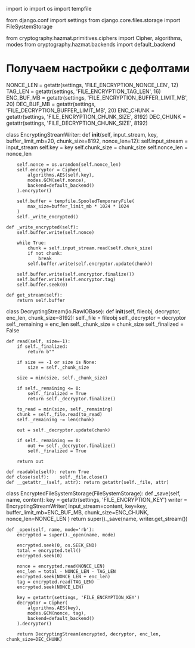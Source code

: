 import io
import os
import tempfile

from django.conf import settings
from django.core.files.storage import FileSystemStorage

from cryptography.hazmat.primitives.ciphers import Cipher, algorithms, modes
from cryptography.hazmat.backends import default_backend

# Получаем настройки с дефолтами
NONCE_LEN     = getattr(settings, 'FILE_ENCRYPTION_NONCE_LEN', 12)
TAG_LEN       = getattr(settings, 'FILE_ENCRYPTION_TAG_LEN', 16)
ENC_BUF_MB    = getattr(settings, 'FILE_ENCRYPTION_BUFFER_LIMIT_MB', 20)
DEC_BUF_MB    = getattr(settings, 'FILE_DECRYPTION_BUFFER_LIMIT_MB', 20)
ENC_CHUNK     = getattr(settings, 'FILE_ENCRYPTION_CHUNK_SIZE', 8192)
DEC_CHUNK     = getattr(settings, 'FILE_DECRYPTION_CHUNK_SIZE', 8192)


class EncryptingStreamWriter:
    def __init__(self, input_stream, key, buffer_limit_mb=20, chunk_size=8192, nonce_len=12):
        self.input_stream = input_stream
        self.key = key
        self.chunk_size = chunk_size
        self.nonce_len = nonce_len

        self.nonce = os.urandom(self.nonce_len)
        self.encryptor = Cipher(
            algorithms.AES(self.key),
            modes.GCM(self.nonce),
            backend=default_backend()
        ).encryptor()

        self.buffer = tempfile.SpooledTemporaryFile(
            max_size=buffer_limit_mb * 1024 * 1024
        )
        self._write_encrypted()

    def _write_encrypted(self):
        self.buffer.write(self.nonce)

        while True:
            chunk = self.input_stream.read(self.chunk_size)
            if not chunk:
                break
            self.buffer.write(self.encryptor.update(chunk))

        self.buffer.write(self.encryptor.finalize())
        self.buffer.write(self.encryptor.tag)
        self.buffer.seek(0)

    def get_stream(self):
        return self.buffer


class DecryptingStream(io.RawIOBase):
    def __init__(self, fileobj, decryptor, enc_len, chunk_size=8192):
        self._file = fileobj
        self._decryptor = decryptor
        self._remaining = enc_len
        self._chunk_size = chunk_size
        self._finalized = False

    def read(self, size=-1):
        if self._finalized:
            return b""

        if size == -1 or size is None:
            size = self._chunk_size

        size = min(size, self._chunk_size)

        if self._remaining <= 0:
            self._finalized = True
            return self._decryptor.finalize()

        to_read = min(size, self._remaining)
        chunk = self._file.read(to_read)
        self._remaining -= len(chunk)

        out = self._decryptor.update(chunk)

        if self._remaining == 0:
            out += self._decryptor.finalize()
            self._finalized = True

        return out

    def readable(self): return True
    def close(self):    self._file.close()
    def __getattr__(self, attr): return getattr(self._file, attr)


class EncryptedFileSystemStorage(FileSystemStorage):
    def _save(self, name, content):
        key = getattr(settings, 'FILE_ENCRYPTION_KEY')
        writer = EncryptingStreamWriter(
            input_stream=content,
            key=key,
            buffer_limit_mb=ENC_BUF_MB,
            chunk_size=ENC_CHUNK,
            nonce_len=NONCE_LEN
        )
        return super()._save(name, writer.get_stream())

    def _open(self, name, mode='rb'):
        encrypted = super()._open(name, mode)

        encrypted.seek(0, os.SEEK_END)
        total = encrypted.tell()
        encrypted.seek(0)

        nonce = encrypted.read(NONCE_LEN)
        enc_len = total - NONCE_LEN - TAG_LEN
        encrypted.seek(NONCE_LEN + enc_len)
        tag = encrypted.read(TAG_LEN)
        encrypted.seek(NONCE_LEN)

        key = getattr(settings, 'FILE_ENCRYPTION_KEY')
        decryptor = Cipher(
            algorithms.AES(key),
            modes.GCM(nonce, tag),
            backend=default_backend()
        ).decryptor()

        return DecryptingStream(encrypted, decryptor, enc_len, chunk_size=DEC_CHUNK)
